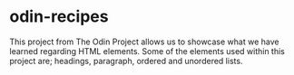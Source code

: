 # odin-recipes

This project from The Odin Project allows us to showcase what we have learned regarding HTML elements.  Some of the elements used within this project are; headings, paragraph, ordered and unordered lists.